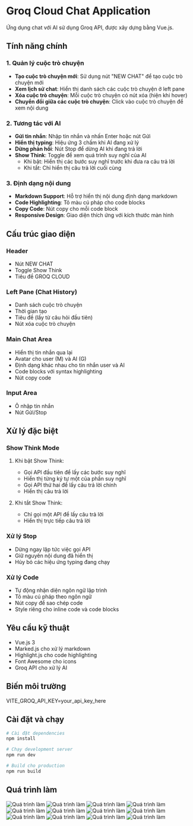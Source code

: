 # Groq Cloud Chat Application

Ứng dụng chat với AI sử dụng Groq API, được xây dựng bằng Vue.js.

## Tính năng chính

### 1. Quản lý cuộc trò chuyện

- **Tạo cuộc trò chuyện mới**: Sử dụng nút "NEW CHAT" để tạo cuộc trò chuyện mới
- **Xem lịch sử chat**: Hiển thị danh sách các cuộc trò chuyện ở left pane
- **Xóa cuộc trò chuyện**: Mỗi cuộc trò chuyện có nút xóa (hiện khi hover)
- **Chuyển đổi giữa các cuộc trò chuyện**: Click vào cuộc trò chuyện để xem nội dung

### 2. Tương tác với AI

- **Gửi tin nhắn**: Nhập tin nhắn và nhấn Enter hoặc nút Gửi
- **Hiển thị typing**: Hiệu ứng 3 chấm khi AI đang xử lý
- **Dừng phản hồi**: Nút Stop để dừng AI khi đang trả lời
- **Show Think**: Toggle để xem quá trình suy nghĩ của AI
  - Khi bật: Hiển thị các bước suy nghĩ trước khi đưa ra câu trả lời
  - Khi tắt: Chỉ hiển thị câu trả lời cuối cùng

### 3. Định dạng nội dung

- **Markdown Support**: Hỗ trợ hiển thị nội dung định dạng markdown
- **Code Highlighting**: Tô màu cú pháp cho code blocks
- **Copy Code**: Nút copy cho mỗi code block
- **Responsive Design**: Giao diện thích ứng với kích thước màn hình

## Cấu trúc giao diện

### Header

- Nút NEW CHAT
- Toggle Show Think
- Tiêu đề GROQ CLOUD

### Left Pane (Chat History)

- Danh sách cuộc trò chuyện
- Thời gian tạo
- Tiêu đề (lấy từ câu hỏi đầu tiên)
- Nút xóa cuộc trò chuyện

### Main Chat Area

- Hiển thị tin nhắn qua lại
- Avatar cho user (M) và AI (G)
- Định dạng khác nhau cho tin nhắn user và AI
- Code blocks với syntax highlighting
- Nút copy code

### Input Area

- Ô nhập tin nhắn
- Nút Gửi/Stop

## Xử lý đặc biệt

### Show Think Mode

1. Khi bật Show Think:

   - Gọi API đầu tiên để lấy các bước suy nghĩ
   - Hiển thị từng ký tự một của phần suy nghĩ
   - Gọi API thứ hai để lấy câu trả lời chính
   - Hiển thị câu trả lời

2. Khi tắt Show Think:
   - Chỉ gọi một API để lấy câu trả lời
   - Hiển thị trực tiếp câu trả lời

### Xử lý Stop

- Dừng ngay lập tức việc gọi API
- Giữ nguyên nội dung đã hiển thị
- Hủy bỏ các hiệu ứng typing đang chạy

### Xử lý Code

- Tự động nhận diện ngôn ngữ lập trình
- Tô màu cú pháp theo ngôn ngữ
- Nút copy để sao chép code
- Style riêng cho inline code và code blocks

## Yêu cầu kỹ thuật

- Vue.js 3
- Marked.js cho xử lý markdown
- Highlight.js cho code highlighting
- Font Awesome cho icons
- Groq API cho xử lý AI

## Biến môi trường

VITE_GROQ_API_KEY=your_api_key_here

## Cài đặt và chạy

```bash
# Cài đặt dependencies
npm install

# Chạy development server
npm run dev

# Build cho production
npm run build
```

## Quá trình làm

![Quá trình làm](./public/screenshoots/286a74dbbfef01b158fe.jpg)
![Quá trình làm](./public/screenshoots/4cb5096cc4587a062349.jpg)
![Quá trình làm](./public/screenshoots/607e3e64cb50750e2c41.jpg)
![Quá trình làm](./public/screenshoots/60c44d09fb30456e1c21.jpg)
![Quá trình làm](./public/screenshoots/6d146ed39be725b97cf6.jpg)
![Quá trình làm](./public/screenshoots/86dbfb170d23b37dea32.jpg)
![Quá trình làm](./public/screenshoots/9748e4e93dd3838ddac2.jpg)
![Quá trình làm](./public/screenshoots/a83aceed2ad79489cdc6.jpg)
![Quá trình làm](./public/screenshoots/e9d2fd9b37af89f1d0be.jpg)
![Quá trình làm](./public/screenshoots/ec70a87a6b4ed5108c5f.jpg)
![Quá trình làm](./public/screenshoots/fd3d91056731d96f8020.jpg)
![Quá trình làm](./public/screenshoots/fd887fb0888436da6f95.jpg)
